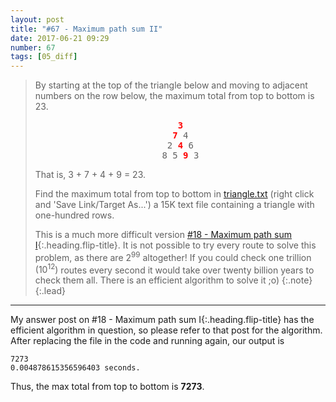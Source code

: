 ```yaml
---
layout: post
title: "#67 - Maximum path sum II"
date: 2017-06-21 09:29
number: 67
tags: [05_diff]
---
```

> By starting at the top of the triangle below and moving to adjacent numbers on the row below, the maximum total from top to bottom is 23.
> 
> <pre style="text-align:center">
> <span style="color:red"><b>3</b></span>
> <span style="color:red"><b>7</b></span> 4
> 2 <span style="color:red"><b>4</b></span> 6
> 8 5 <span style="color:red"><b>9</b></span> 3
> </pre>
> 
> That is, 3 + 7 + 4 + 9 = 23.
> 
> Find the maximum total from top to bottom in [triangle.txt](https://projecteuler.net/project/resources/p067_triangle.txt) (right click and 'Save Link/Target As...') a 15K text file containing a triangle with one-hundred rows.
>
> This is a much more difficult version [#18 - Maximum path sum I](/blog/project_euler/2015-08-07-018-Maximum-path-sum-I){:.heading.flip-title}. It is not possible to try every route to solve this problem, as there are $2^{99}$ altogether! If you could check one trillion $\left(10^{12}\right)$ routes every second it would take over twenty billion years to check them all. There is an efficient algorithm to solve it ;o)
> {:.note}
{:.lead}
* * *

My answer post on #18 - Maximum path sum I{:.heading.flip-title} has the efficient algorithm in question, so please refer to that post for the algorithm. After replacing the file in the code and running again, our output is
```
7273
0.004878615356596403 seconds.
```
Thus, the max total from top to bottom is **7273**.